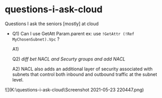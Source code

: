 # questions-i-ask-cloud
Questions I ask the seniors [mostly] at cloud



* Q1) Can I use GetAtt Param.parent ex: use `!GetAttr (!Ref MyChosenSubnet).Vpc` ?

  A1) 

  Q2)  *diff bet NACL and Securty groups and add NACL*

  A2) NACL also adds an additional layer of security associated with subnets that control both inbound and outbound traffic at the subnet level.

![](K:\questions-i-ask-cloud\Screenshot 2021-05-23 220447.png)
